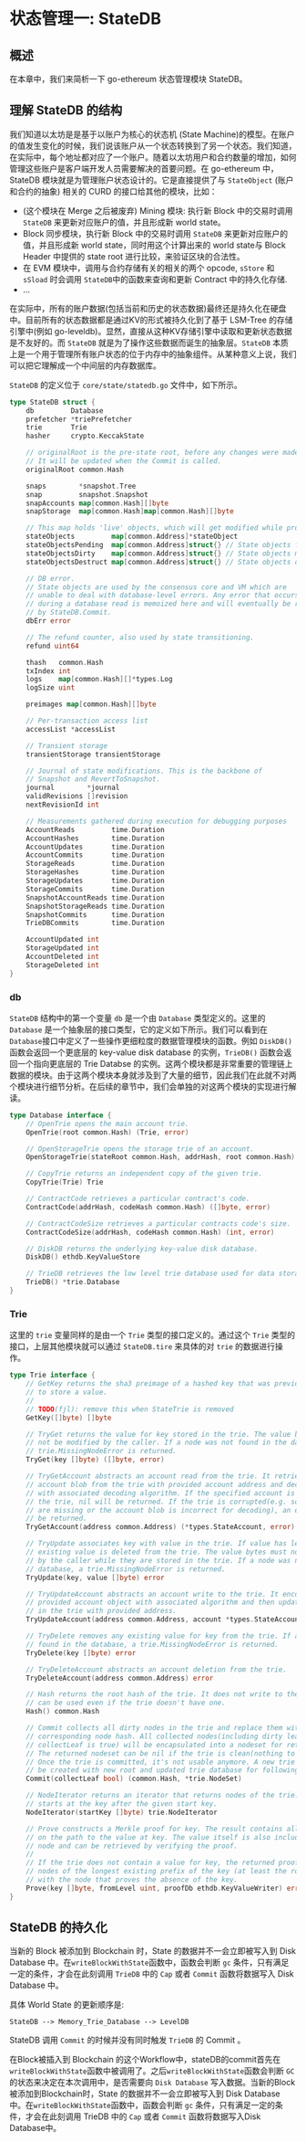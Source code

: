 # 状态管理一: StateDB

## 概述

在本章中，我们来简析一下 go-ethereum 状态管理模块 StateDB。

## 理解 StateDB 的结构

我们知道以太坊是是基于以账户为核心的状态机 (State Machine)的模型。在账户的值发生变化的时候，我们说该账户从一个状态转换到了另一个状态。我们知道，在实际中，每个地址都对应了一个账户。随着以太坊用户和合约数量的增加，如何管理这些账户是客户端开发人员需要解决的首要问题。在 go-ethereum 中，StateDB 模块就是为管理账户状态设计的。它是直接提供了与 `StateObject` (账户和合约的抽象) 相关的 CURD 的接口给其他的模块，比如：

- (这个模块在 Merge 之后被废弃) Mining 模块: 执行新 Block 中的交易时调用 `StateDB` 来更新对应账户的值，并且形成新 world state。
- Block 同步模块，执行新 Block 中的交易时调用 `StateDB` 来更新对应账户的值，并且形成新 world state，同时用这个计算出来的 world state与 Block Header 中提供的 state root 进行比较，来验证区块的合法性。
- 在 EVM 模块中，调用与合约存储有关的相关的两个 opcode, `sStore` 和 `sSload` 时会调用 `StateDB`中的函数来查询和更新 Contract 中的持久化存储.
- ...

在实际中，所有的账户数据(包括当前和历史的状态数据)最终还是持久化在硬盘中。目前所有的状态数据都是通过KV的形式被持久化到了基于 LSM-Tree 的存储引擎中(例如 go-leveldb)。显然，直接从这种KV存储引擎中读取和更新状态数据是不友好的。而 `StateDB` 就是为了操作这些数据而诞生的抽象层。`StateDB` 本质上是一个用于管理所有账户状态的位于内存中的抽象组件。从某种意义上说，我们可以把它理解成一个中间层的内存数据库。


`StateDB` 的定义位于 `core/state/statedb.go` 文件中，如下所示。

```go
type StateDB struct {
	db         Database
	prefetcher *triePrefetcher
	trie       Trie
	hasher     crypto.KeccakState

	// originalRoot is the pre-state root, before any changes were made.
	// It will be updated when the Commit is called.
	originalRoot common.Hash

	snaps        *snapshot.Tree
	snap         snapshot.Snapshot
	snapAccounts map[common.Hash][]byte
	snapStorage  map[common.Hash]map[common.Hash][]byte

	// This map holds 'live' objects, which will get modified while processing a state transition.
	stateObjects         map[common.Address]*stateObject
	stateObjectsPending  map[common.Address]struct{} // State objects finalized but not yet written to the trie
	stateObjectsDirty    map[common.Address]struct{} // State objects modified in the current execution
	stateObjectsDestruct map[common.Address]struct{} // State objects destructed in the block

	// DB error.
	// State objects are used by the consensus core and VM which are
	// unable to deal with database-level errors. Any error that occurs
	// during a database read is memoized here and will eventually be returned
	// by StateDB.Commit.
	dbErr error

	// The refund counter, also used by state transitioning.
	refund uint64

	thash   common.Hash
	txIndex int
	logs    map[common.Hash][]*types.Log
	logSize uint

	preimages map[common.Hash][]byte

	// Per-transaction access list
	accessList *accessList

	// Transient storage
	transientStorage transientStorage

	// Journal of state modifications. This is the backbone of
	// Snapshot and RevertToSnapshot.
	journal        *journal
	validRevisions []revision
	nextRevisionId int

	// Measurements gathered during execution for debugging purposes
	AccountReads         time.Duration
	AccountHashes        time.Duration
	AccountUpdates       time.Duration
	AccountCommits       time.Duration
	StorageReads         time.Duration
	StorageHashes        time.Duration
	StorageUpdates       time.Duration
	StorageCommits       time.Duration
	SnapshotAccountReads time.Duration
	SnapshotStorageReads time.Duration
	SnapshotCommits      time.Duration
	TrieDBCommits        time.Duration

	AccountUpdated int
	StorageUpdated int
	AccountDeleted int
	StorageDeleted int
}
```


### db

`StateDB` 结构中的第一个变量 `db` 是一个由 `Database` 类型定义的。这里的 `Database` 是一个抽象层的接口类型，它的定义如下所示。我们可以看到在`Database`接口中定义了一些操作更细粒度的数据管理模块的函数。例如 `DiskDB()` 函数会返回一个更底层的 key-value disk database 的实例，`TrieDB()` 函数会返回一个指向更底层的 Trie Databse 的实例。这两个模块都是非常重要的管理链上数据的模块。由于这两个模块本身就涉及到了大量的细节，因此我们在此就不对两个模块进行细节分析。在后续的章节中，我们会单独的对这两个模块的实现进行解读。

```go
type Database interface {
	// OpenTrie opens the main account trie.
	OpenTrie(root common.Hash) (Trie, error)

	// OpenStorageTrie opens the storage trie of an account.
	OpenStorageTrie(stateRoot common.Hash, addrHash, root common.Hash) (Trie, error)

	// CopyTrie returns an independent copy of the given trie.
	CopyTrie(Trie) Trie

	// ContractCode retrieves a particular contract's code.
	ContractCode(addrHash, codeHash common.Hash) ([]byte, error)

	// ContractCodeSize retrieves a particular contracts code's size.
	ContractCodeSize(addrHash, codeHash common.Hash) (int, error)

	// DiskDB returns the underlying key-value disk database.
	DiskDB() ethdb.KeyValueStore

	// TrieDB retrieves the low level trie database used for data storage.
	TrieDB() *trie.Database
}
```
### Trie

这里的 `trie` 变量同样的是由一个 `Trie` 类型的接口定义的。通过这个 `Trie` 类型的接口，上层其他模块就可以通过 `StateDB.tire` 来具体的对 `trie` 的数据进行操作。 

```go
type Trie interface {
	// GetKey returns the sha3 preimage of a hashed key that was previously used
	// to store a value.
	//
	// TODO(fjl): remove this when StateTrie is removed
	GetKey([]byte) []byte

	// TryGet returns the value for key stored in the trie. The value bytes must
	// not be modified by the caller. If a node was not found in the database, a
	// trie.MissingNodeError is returned.
	TryGet(key []byte) ([]byte, error)

	// TryGetAccount abstracts an account read from the trie. It retrieves the
	// account blob from the trie with provided account address and decodes it
	// with associated decoding algorithm. If the specified account is not in
	// the trie, nil will be returned. If the trie is corrupted(e.g. some nodes
	// are missing or the account blob is incorrect for decoding), an error will
	// be returned.
	TryGetAccount(address common.Address) (*types.StateAccount, error)

	// TryUpdate associates key with value in the trie. If value has length zero, any
	// existing value is deleted from the trie. The value bytes must not be modified
	// by the caller while they are stored in the trie. If a node was not found in the
	// database, a trie.MissingNodeError is returned.
	TryUpdate(key, value []byte) error

	// TryUpdateAccount abstracts an account write to the trie. It encodes the
	// provided account object with associated algorithm and then updates it
	// in the trie with provided address.
	TryUpdateAccount(address common.Address, account *types.StateAccount) error

	// TryDelete removes any existing value for key from the trie. If a node was not
	// found in the database, a trie.MissingNodeError is returned.
	TryDelete(key []byte) error

	// TryDeleteAccount abstracts an account deletion from the trie.
	TryDeleteAccount(address common.Address) error

	// Hash returns the root hash of the trie. It does not write to the database and
	// can be used even if the trie doesn't have one.
	Hash() common.Hash

	// Commit collects all dirty nodes in the trie and replace them with the
	// corresponding node hash. All collected nodes(including dirty leaves if
	// collectLeaf is true) will be encapsulated into a nodeset for return.
	// The returned nodeset can be nil if the trie is clean(nothing to commit).
	// Once the trie is committed, it's not usable anymore. A new trie must
	// be created with new root and updated trie database for following usage
	Commit(collectLeaf bool) (common.Hash, *trie.NodeSet)

	// NodeIterator returns an iterator that returns nodes of the trie. Iteration
	// starts at the key after the given start key.
	NodeIterator(startKey []byte) trie.NodeIterator

	// Prove constructs a Merkle proof for key. The result contains all encoded nodes
	// on the path to the value at key. The value itself is also included in the last
	// node and can be retrieved by verifying the proof.
	//
	// If the trie does not contain a value for key, the returned proof contains all
	// nodes of the longest existing prefix of the key (at least the root), ending
	// with the node that proves the absence of the key.
	Prove(key []byte, fromLevel uint, proofDb ethdb.KeyValueWriter) error
}
```

## StateDB 的持久化

当新的 Block 被添加到 Blockchain 时，State 的数据并不一会立即被写入到 Disk Database 中。在`writeBlockWithState`函数中，函数会判断 `gc` 条件，只有满足一定的条件，才会在此刻调用 `TrieDB` 中的 `Cap` 或者 `Commit` 函数将数据写入 Disk Database 中。

具体 World State 的更新顺序是:

```
StateDB --> Memory_Trie_Database --> LevelDB
```

StateDB 调用 `Commit` 的时候并没有同时触发 `TrieDB` 的 Commit 。

在Block被插入到 Blockchain 的这个Workflow中，stateDB的commit首先在`writeBlockWithState`函数中被调用了。之后`writeBlockWithState`函数会判断 `GC` 的状态来决定在本次调用中，是否需要向 `Disk Database` 写入数据。当新的Block被添加到Blockchain时，State 的数据并不一会立即被写入到 Disk Database 中。在`writeBlockWithState`函数中，函数会判断 `gc` 条件，只有满足一定的条件，才会在此刻调用 TrieDB 中的 `Cap` 或者 `Commit` 函数将数据写入Disk Database中。
